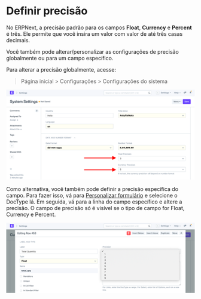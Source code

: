 # Definir precisão


No ERPNext, a precisão padrão para os campos **Float**, **Currency** e **Percent** é três. Ele permite que você insira um valor com valor de até três casas decimais.


Você também pode alterar/personalizar as configurações de precisão globalmente ou para um campo específico.


Para alterar a precisão globalmente, acesse:



> 
> Página inicial > Configurações > Configurações do sistema
> 
> 
> 


![Global Precision](/files/customize-set-precision.png)


Como alternativa, você também pode definir a precisão específica do campo. Para fazer isso, vá para [Personalizar formulário](/docs/pt/customize-erpnext/customize-form) e selecione o DocType lá. Em seguida, vá para a linha do campo específico e altere a precisão. O campo de precisão só é visível se o tipo de campo for Float, Currency e Percent.


![Field-wise Precision](/files/customize-set-precision-1.png)


